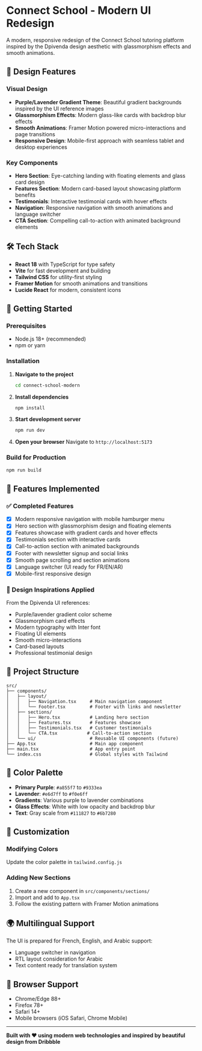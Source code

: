 # Connect School - Modern UI Redesign

A modern, responsive redesign of the Connect School tutoring platform inspired by the Dpivenda design aesthetic with glassmorphism effects and smooth animations.

## 🎨 Design Features

### Visual Design
- **Purple/Lavender Gradient Theme**: Beautiful gradient backgrounds inspired by the UI reference images
- **Glassmorphism Effects**: Modern glass-like cards with backdrop blur effects
- **Smooth Animations**: Framer Motion powered micro-interactions and page transitions
- **Responsive Design**: Mobile-first approach with seamless tablet and desktop experiences

### Key Components
- **Hero Section**: Eye-catching landing with floating elements and glass card design
- **Features Section**: Modern card-based layout showcasing platform benefits
- **Testimonials**: Interactive testimonial cards with hover effects
- **Navigation**: Responsive navigation with smooth animations and language switcher
- **CTA Section**: Compelling call-to-action with animated background elements

## 🛠 Tech Stack

- **React 18** with TypeScript for type safety
- **Vite** for fast development and building
- **Tailwind CSS** for utility-first styling
- **Framer Motion** for smooth animations and transitions
- **Lucide React** for modern, consistent icons

## 🚀 Getting Started

### Prerequisites
- Node.js 18+ (recommended)
- npm or yarn

### Installation

1. **Navigate to the project**
   ```bash
   cd connect-school-modern
   ```

2. **Install dependencies**
   ```bash
   npm install
   ```

3. **Start development server**
   ```bash
   npm run dev
   ```

4. **Open your browser**
   Navigate to `http://localhost:5173`

### Build for Production

```bash
npm run build
```

## 📱 Features Implemented

### ✅ Completed Features

- [x] Modern responsive navigation with mobile hamburger menu
- [x] Hero section with glassmorphism design and floating elements
- [x] Features showcase with gradient cards and hover effects
- [x] Testimonials section with interactive cards
- [x] Call-to-action section with animated backgrounds
- [x] Footer with newsletter signup and social links
- [x] Smooth page scrolling and section animations
- [x] Language switcher (UI ready for FR/EN/AR)
- [x] Mobile-first responsive design

### 🎯 Design Inspirations Applied

From the Dpivenda UI references:
- Purple/lavender gradient color scheme
- Glassmorphism card effects
- Modern typography with Inter font
- Floating UI elements
- Smooth micro-interactions
- Card-based layouts
- Professional testimonial design

## 📁 Project Structure

```
src/
├── components/
│   ├── layout/
│   │   ├── Navigation.tsx     # Main navigation component
│   │   └── Footer.tsx         # Footer with links and newsletter
│   ├── sections/
│   │   ├── Hero.tsx           # Landing hero section
│   │   ├── Features.tsx       # Features showcase
│   │   ├── Testimonials.tsx   # Customer testimonials
│   │   └── CTA.tsx           # Call-to-action section
│   └── ui/                    # Reusable UI components (future)
├── App.tsx                    # Main app component
├── main.tsx                   # App entry point
└── index.css                  # Global styles with Tailwind
```

## 🎨 Color Palette

- **Primary Purple**: `#a855f7` to `#9333ea`
- **Lavender**: `#e6d7ff` to `#f0e6ff`
- **Gradients**: Various purple to lavender combinations
- **Glass Effects**: White with low opacity and backdrop blur
- **Text**: Gray scale from `#111827` to `#6b7280`

## 🔧 Customization

### Modifying Colors
Update the color palette in `tailwind.config.js`

### Adding New Sections
1. Create a new component in `src/components/sections/`
2. Import and add to `App.tsx`
3. Follow the existing pattern with Framer Motion animations

## 🌍 Multilingual Support

The UI is prepared for French, English, and Arabic support:
- Language switcher in navigation
- RTL layout consideration for Arabic
- Text content ready for translation system

## 📱 Browser Support

- Chrome/Edge 88+
- Firefox 78+
- Safari 14+
- Mobile browsers (iOS Safari, Chrome Mobile)

---

**Built with ❤️ using modern web technologies and inspired by beautiful design from Dribbble**
```
